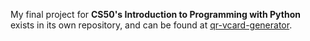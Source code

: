 My final project for **CS50's Introduction to Programming with Python** exists in its own repository, and can be found at [qr-vcard-generator](https://github.com/m-spangenberg/qr-vcard-generator).